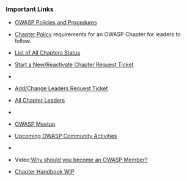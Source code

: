 ### Important Links
* [OWASP Policies and Procedures](https://owasp.org/www-policy/)
* [Chapter Policy](https://owasp.org/www-policy/) requirements for an OWASP Chapter for leaders to follow.
* [List of All Chapters Status](/chapters/status/)
* [Start a New/Reactivate Chapter Request Ticket](https://owasporg.atlassian.net/servicedesk/customer/portal/7/group/18/create/73)
* 
* [Add/Change Leaders Request Ticket](https://owasporg.atlassian.net/servicedesk/customer/portal/7/group/18/create/73)
* [All Chapter Leaders](/chapters/leaders/)
* 
* [OWASP Meetup](https://owasp.meetup.com)
* [Upcoming OWASP Community Activities](/chapters/events/)
* 

* Video:[Why should you become an OWASP Member?](https://youtu.be/RrUQYkzdaos)
* [Chapter Handbook WIP](/www-policy/operational/chapter-handbook-existing)
